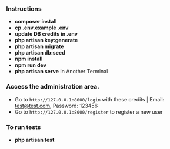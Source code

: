 ### Instructions
- **composer install**
- **cp .env.example .env**
- **update DB credits in .env**
- **php artisan key:generate**
- **php artisan migrate**
- **php artisan db:seed**
- **npm install**
- **npm run dev**
- **php artisan serve** In Another Terminal

### Access the administration area.
- Go to `http://127.0.0.1:8000/login` with these credits | Email: test@test.com, Password: 123456
- Go to `http://127.0.0.1:8000/register` to register a new user

### To run tests
- **php artisan test**

